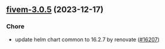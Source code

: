 

## [fivem-3.0.5](https://github.com/truecharts/charts/compare/fivem-3.0.4...fivem-3.0.5) (2023-12-17)

### Chore

- update helm chart common to 16.2.7 by renovate ([#16207](https://github.com/truecharts/charts/issues/16207))
  
  